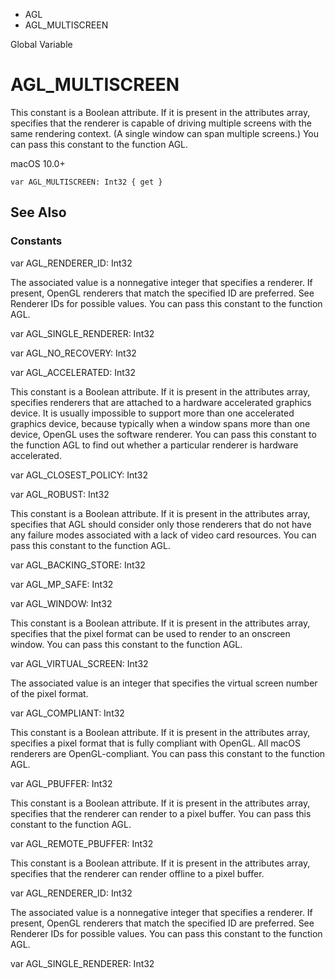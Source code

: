 

- AGL
-  AGL_MULTISCREEN 

Global Variable

# AGL_MULTISCREEN

This constant is a Boolean attribute. If it is present in the attributes array, specifies that the renderer is capable of driving multiple screens with the same rendering context. (A single window can span multiple screens.) You can pass this constant to the function AGL.

macOS 10.0+

``` source
var AGL_MULTISCREEN: Int32 { get }
```

## See Also

### Constants

var AGL_RENDERER_ID: Int32

The associated value is a nonnegative integer that specifies a renderer. If present, OpenGL renderers that match the specified ID are preferred. See Renderer IDs for possible values. You can pass this constant to the function AGL.

var AGL_SINGLE_RENDERER: Int32

var AGL_NO_RECOVERY: Int32

var AGL_ACCELERATED: Int32

This constant is a Boolean attribute. If it is present in the attributes array, specifies renderers that are attached to a hardware accelerated graphics device. It is usually impossible to support more than one accelerated graphics device, because typically when a window spans more than one device, OpenGL uses the software renderer. You can pass this constant to the function AGL to find out whether a particular renderer is hardware accelerated.

var AGL_CLOSEST_POLICY: Int32

var AGL_ROBUST: Int32

This constant is a Boolean attribute. If it is present in the attributes array, specifies that AGL should consider only those renderers that do not have any failure modes associated with a lack of video card resources. You can pass this constant to the function AGL.

var AGL_BACKING_STORE: Int32

var AGL_MP_SAFE: Int32

var AGL_WINDOW: Int32

This constant is a Boolean attribute. If it is present in the attributes array, specifies that the pixel format can be used to render to an onscreen window. You can pass this constant to the function AGL.

var AGL_VIRTUAL_SCREEN: Int32

The associated value is an integer that specifies the virtual screen number of the pixel format.

var AGL_COMPLIANT: Int32

This constant is a Boolean attribute. If it is present in the attributes array, specifies a pixel format that is fully compliant with OpenGL. All macOS renderers are OpenGL-compliant. You can pass this constant to the function AGL.

var AGL_PBUFFER: Int32

This constant is a Boolean attribute. If it is present in the attributes array, specifies that the renderer can render to a pixel buffer. You can pass this constant to the function AGL.

var AGL_REMOTE_PBUFFER: Int32

This constant is a Boolean attribute. If it is present in the attributes array, specifies that the renderer can render offline to a pixel buffer.

var AGL_RENDERER_ID: Int32

The associated value is a nonnegative integer that specifies a renderer. If present, OpenGL renderers that match the specified ID are preferred. See Renderer IDs for possible values. You can pass this constant to the function AGL.

var AGL_SINGLE_RENDERER: Int32

